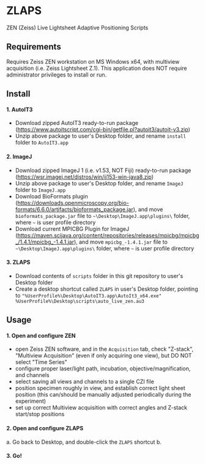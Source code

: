# ZLAPS
ZEN (Zeiss) Live Lightsheet Adaptive Positioning Scripts

## Requirements
Requires Zeiss ZEN workstation on MS Windows x64, with multiview acquisition (i.e. Zeiss Lightsheet Z.1).  This application does NOT require administrator privileges to install or run.

## Install
#### 1. AutoIT3
- Download zipped AutoIT3 ready-to-run package (https://www.autoitscript.com/cgi-bin/getfile.pl?autoit3/autoit-v3.zip)
- Unzip above package to user's Desktop folder, and rename `install` folder to `AutoIT3.app`

#### 2. ImageJ
- Download zipped ImageJ 1 (i.e. v1.53, NOT Fiji) ready-to-run package (https://wsr.imagej.net/distros/win/ij153-win-java8.zip)
- Unzip above package to user's Desktop folder, and rename `ImageJ` folder to `ImageJ.app`
- Download BioFormats plugin (https://downloads.openmicroscopy.org/bio-formats/6.6.0/artifacts/bioformats_package.jar), and move `bioformats_package.jar` file to `~\Desktop\ImageJ.app\plugins\` folder, where `~` is user profile directory
- Download current MPICBG Plugin for ImageJ (https://maven.scijava.org/content/repositories/releases/mpicbg/mpicbg_/1.4.1/mpicbg_-1.4.1.jar), and move `mpicbg_-1.4.1.jar` file to `~\Desktop\ImageJ.app\plugins\` folder, where `~` is user profile directory

#### 3. ZLAPS
- Download contents of `scripts` folder in this git repository to user's Desktop folder
- Create a desktop shortcut called `ZLAPS` in user's Desktop folder, pointing to `"%UserProfile%\Desktop\AutoIT3.app\AutoIt3_x64.exe" %UserProfile%\Desktop\scripts\auto_live_zen.au3`

## Usage
#### 1. Open and configure ZEN
- open Zeiss ZEN software, and in the `Acquisition` tab, check "Z-stack", "Multiview Acquisition" (even if only acquiring one view), but DO NOT select "Time Series"
- configure proper laser/light path, incubation, objective/magnification, and channels
- select saving all views and channels to a single CZI file
- position specimen roughly in view, and establish correct light sheet position (this can/should be manually adjusted periodically during the experiment)
- set up correct Multiview acquisition with correct angles and Z-stack start/stop positions

#### 2. Open and configure ZLAPS
a. Go back to Desktop, and double-click the `ZLAPS` shortcut
b. 



#### 3. Go!
